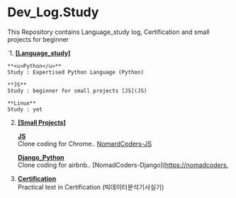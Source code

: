 # Dev_Log.Study
This Repository contains Language_study log, Certification and small projects for beginner

 `1. **<u>[Language_study]</u>**  
 
    **<u>Python</u>**  
    Study : Expertised Python Language (Python)  

    **JS**  
    Study : beginner for small projects [JS](JS)  

    **Linux**  
    Study : yet  

2. **<u>[Small Projects]</u>**  
 
   **<u>[JS](JS)</u>**  
   Clone coding for Chrome.. [NomardCoders-JS](https://nomadcoders.co/javascript-for-beginners/lobby)
 
   **<u>[Django_Python](Django)</u>**  
   Clone coding for airbnb.. [NomadCoders-Django]([https://nomadcoders.](https://nomadcoders.co/airbnb-clone/lobby)


3. **<u>[Certification](Certification)</u>**  
   Practical test in Certification (빅데이터분석기사실기)
 
